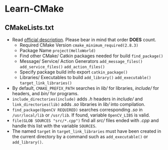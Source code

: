 # Learn-CMake

## CMakeLists.txt

* Read [official description](http://wiki.ros.org/catkin/CMakeLists.txt "ROS Documentation"). Please bear in mind that order __DOES__ count.
	* Required CMake Version `cmake_minimum_required(2.8.3)`
	* Package Name `project(HelloWorld)`
	* Find other CMake/ Catkin packages needed for build `find_package()`
	* Message/ Service/ Action Generators `add_message_files()` `add_service_files()` `add_action_files()`
	* Specify package build info export `catkin_package()`
	* Libraries/ Executables to build `add_library()` `add_executable()` `target_link_libraries()`
* By default, `CMAKE_PREFIX_PATH` searches in _lib/_ for libraries, _include/_ for headers, and _bin/_ for programs.
* `include_directories(include)` adds _.h_ headers in _include/_ and `link_directories(lib)` adds _.so_ libraries in _lib/_ into compilation.
* `find_package(OpenCV REQUIRED)` searches corresponding _.so_ in `/usr/local/lib` or `/usr/lib`. If found, variable `OpenCV_LIBS` is valid.
* `file(GLOB SOURCES "src/*.cpp")` find all _src/_ files ended with _.cpp_ and handle this list with the variable `SOURCES`.
* The named `target` in `target_link_libraries` must have been created in the current directory by a command such as `add_executable()` or `add_library()`.